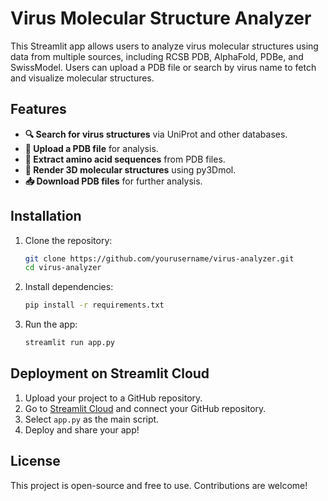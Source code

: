 # Virus Molecular Structure Analyzer

This Streamlit app allows users to analyze virus molecular structures using data from multiple sources, including RCSB PDB, AlphaFold, PDBe, and SwissModel. Users can upload a PDB file or search by virus name to fetch and visualize molecular structures.

## Features
- **🔍 Search for virus structures** via UniProt and other databases.
- **📂 Upload a PDB file** for analysis.
- **🧬 Extract amino acid sequences** from PDB files.
- **🔬 Render 3D molecular structures** using py3Dmol.
- **📥 Download PDB files** for further analysis.

## Installation
1. Clone the repository:
   ```sh
   git clone https://github.com/yourusername/virus-analyzer.git
   cd virus-analyzer
   ```
2. Install dependencies:
   ```sh
   pip install -r requirements.txt
   ```
3. Run the app:
   ```sh
   streamlit run app.py
   ```

## Deployment on Streamlit Cloud
1. Upload your project to a GitHub repository.
2. Go to [Streamlit Cloud](https://share.streamlit.io/) and connect your GitHub repository.
3. Select `app.py` as the main script.
4. Deploy and share your app!

## License
This project is open-source and free to use. Contributions are welcome!

